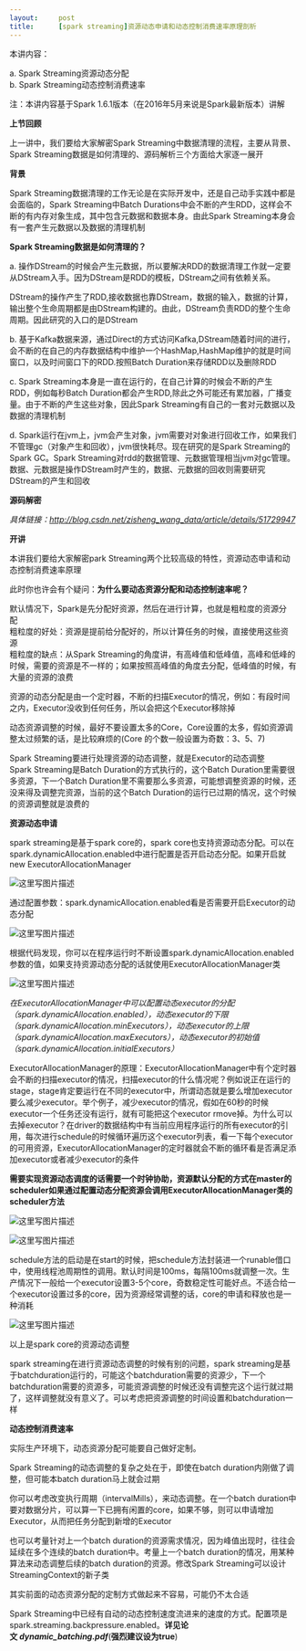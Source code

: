 ```yaml
---
layout:     post
title:      [spark streaming]资源动态申请和动态控制消费速率原理剖析
---
```

<div id="article_content" class="article_content clearfix csdn-tracking-statistics" data-pid="blog" data-mod="popu_307" data-dsm="post">
								            <link rel="stylesheet" href="https://csdnimg.cn/release/phoenix/template/css/ck_htmledit_views-f76675cdea.css">
						<div class="htmledit_views" id="content_views">
                <p>本讲内容：</p>

<p>a. Spark Streaming资源动态分配 <br>
b. Spark Streaming动态控制消费速率</p>

<p>注：本讲内容基于Spark 1.6.1版本（在2016年5月来说是Spark最新版本）讲解</p>

<p><strong>上节回顾</strong></p>

<p>上一讲中，我们要给大家解密Spark Streaming中数据清理的流程，主要从背景、Spark Streaming数据是如何清理的、源码解析三个方面给大家逐一展开</p>

<p><strong>背景</strong></p>

<p>Spark Streaming数据清理的工作无论是在实际开发中，还是自己动手实践中都是会面临的，Spark Streaming中Batch Durations中会不断的产生RDD，这样会不断的有内存对象生成，其中包含元数据和数据本身。由此Spark Streaming本身会有一套产生元数据以及数据的清理机制</p>

<p><strong>Spark Streaming数据是如何清理的？</strong></p>

<p>a. 操作DStream的时候会产生元数据，所以要解决RDD的数据清理工作就一定要从DStream入手。因为DStream是RDD的模板，DStream之间有依赖关系。</p>

<p>DStream的操作产生了RDD,接收数据也靠DStream，数据的输入，数据的计算，输出整个生命周期都是由DStream构建的。由此，DStream负责RDD的整个生命周期。因此研究的入口的是DStream</p>

<p>b. 基于Kafka数据来源，通过Direct的方式访问Kafka,DStream随着时间的进行，会不断的在自己的内存数据结构中维护一个HashMap,HashMap维护的就是时间窗口，以及时间窗口下的RDD.按照Batch Duration来存储RDD以及删除RDD</p>

<p>c. Spark Streaming本身是一直在运行的，在自己计算的时候会不断的产生RDD，例如每秒Batch Duration都会产生RDD,除此之外可能还有累加器，广播变量。由于不断的产生这些对象，因此Spark Streaming有自己的一套对元数据以及数据的清理机制</p>

<p>d. Spark运行在jvm上，jvm会产生对象，jvm需要对对象进行回收工作，如果我们不管理gc（对象产生和回收），jvm很快耗尽。现在研究的是Spark Streaming的Spark GC。Spark Streaming对rdd的数据管理、元数据管理相当jvm对gc管理。 数据、元数据是操作DStream时产生的，数据、元数据的回收则需要研究DStream的产生和回收</p>

<p><strong>源码解密</strong></p>

<p><em>具体链接：<a href="http://blog.csdn.net/zisheng_wang_data/article/details/51729947" rel="nofollow">http://blog.csdn.net/zisheng_wang_data/article/details/51729947</a></em></p>

<p><strong>开讲</strong></p>

<p>本讲我们要给大家解密park Streaming两个比较高级的特性，资源动态申请和动态控制消费速率原理</p>

<p>此时你也许会有个疑问：<strong>为什么要动态资源分配和动态控制速率呢？</strong></p>

<p>默认情况下，Spark是先分配好资源，然后在进行计算，也就是粗粒度的资源分配 <br>
粗粒度的好处：资源是提前给分配好的，所以计算任务的时候，直接使用这些资源 <br>
粗粒度的缺点：从Spark Streaming的角度讲，有高峰值和低峰值，高峰和低峰的时候，需要的资源是不一样的；如果按照高峰值的角度去分配，低峰值的时候，有大量的资源的浪费</p>

<p>资源的动态分配是由一个定时器，不断的扫描Executor的情况，例如：有段时间之内，Executor没收到任何任务，所以会把这个Executor移除掉</p>

<p>动态资源调整的时候，最好不要设置太多的Core，Core设置的太多，假如资源调整太过频繁的话，是比较麻烦的(Core 的个数一般设置为奇数：3、5、7)</p>

<p>Spark Streaming要进行处理资源的动态调整，就是Executor的动态调整 <br>
Spark Streaming是Batch Duration的方式执行的，这个Batch Duration里需要很多资源，下一个Batch Duration里不需要那么多资源，可能想调整资源的时候，还没来得及调整完资源，当前的这个Batch Duration的运行已过期的情况，这个时候的资源调整就是浪费的</p>

<p><strong>资源动态申请</strong></p>

<p>spark streaming是基于spark core的，spark core也支持资源动态分配。可以在spark.dynamicAllocation.enabled中进行配置是否开启动态分配。如果开启就new ExecutorAllocationManager</p>

<p><img alt="这里写图片描述" class="has" src="https://img-blog.csdn.net/20160622213828776"></p>

<p>通过配置参数：spark.dynamicAllocation.enabled看是否需要开启Executor的动态分配</p>

<p><img alt="这里写图片描述" class="has" src="https://img-blog.csdn.net/20160622214018758"></p>

<p>根据代码发现，你可以在程序运行时不断设置spark.dynamicAllocation.enabled参数的值，如果支持资源动态分配的话就使用ExecutorAllocationManager类</p>

<p><img alt="这里写图片描述" class="has" src="https://img-blog.csdn.net/20160622214644705"></p>

<p><em>在ExecutorAllocationManager中可以配置动态executor的分配（spark.dynamicAllocation.enabled），动态executor的下限 （spark.dynamicAllocation.minExecutors），动态executor的上限 （spark.dynamicAllocation.maxExecutors），动态executor的初始值（spark.dynamicAllocation.initialExecutors）</em></p>

<p>ExecutorAllocationManager的原理：ExecutorAllocationManager中有个定时器会不断的扫描executor的情况，扫描executor的什么情况呢？例如说正在运行的stage，stage肯定要运行在不同的executor中，所谓动态就是要么增加executor要么减少executor。举个例子，减少executor的情况，假如在60秒的时候executor一个任务还没有运行，就有可能把这个executor rmove掉。为什么可以去掉executor？在driver的数据结构中有当前应用程序运行的所有executor的引用，每次进行schedule的时候循环遍历这个executor列表，看一下每个executor的可用资源，ExecutorAllocationManager的定时器就会不断的循环看是否满足添加executor或者减少executor的条件</p>

<p><strong>需要实现资源动态调度的话需要一个时钟协助，资源默认分配的方式在master的scheduler如果通过配置动态分配资源会调用ExecutorAllocationManager类的scheduler方法</strong></p>

<p><img alt="这里写图片描述" class="has" src="https://img-blog.csdn.net/20160622215441058"></p>

<p><img alt="这里写图片描述" class="has" src="https://img-blog.csdn.net/20160622215452314"></p>

<p>schedule方法的启动是在start的时候，把schedule方法封装进一个runable借口中，使用线程池周期性的调用。默认时间是100ms，每隔100ms就调整一次。生产情况下一般给一个executor设置3-5个core，奇数稳定性可能好点。不适合给一个executor设置过多的core，因为资源经常调整的话，core的申请和释放也是一种消耗</p>

<p><img alt="这里写图片描述" class="has" src="https://img-blog.csdn.net/20160622215953704"></p>

<p>以上是spark core的资源动态调整</p>

<p>spark streaming在进行资源动态调整的时候有别的问题，spark streaming是基于batchduration运行的，可能这个batchduration需要的资源少，下一个batchduration需要的资源多，可能资源调整的时候还没有调整完这个运行就过期了，这样调整就没有意义了。可以考虑把资源调整的时间设置和batchduration一样</p>

<p><strong>动态控制消费速率</strong></p>

<p>实际生产环境下，动态资源分配可能要自己做好定制。</p>

<p>Spark Streaming的动态调整的复杂之处在于，即使在batch duration内刚做了调整，但可能本batch duration马上就会过期</p>

<p>你可以考虑改变执行周期（intervalMills），来动态调整。在一个batch duration中要对数据分片，可以算一下已拥有闲置的core，如果不够，则可以申请增加Executor，从而把任务分配到新增的Executor</p>

<p>也可以考量针对上一个batch duration的资源需求情况，因为峰值出现时，往往会延续在多个连续的batch duration中。考量上一个batch duration的情况，用某种算法来动态调整后续的batch duration的资源。修改Spark Streaming可以设计StreamingContext的新子类</p>

<p>其实前面的动态资源分配的定制方式做起来不容易，可能仍不太合适</p>

<p>Spark Streaming中已经有自动的动态控制速度流进来的速度的方式。配置项是 spark.streaming.backpressure.enabled。<strong>详见论文 <em><strong>dynamic_batching.pdf</strong></em></strong>(<strong>强烈建议设为true</strong>)</p>            </div>
                </div>